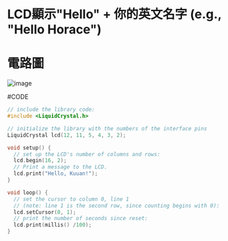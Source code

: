 # LCD顯示"Hello" + 你的英文名字 (e.g., "Hello Horace")

# 電路圖
![image](https://user-images.githubusercontent.com/89329117/137610288-aeb99ef4-c16a-4e86-a0e0-ddd7ff754305.png)

#CODE
````c
// include the library code:
#include <LiquidCrystal.h>

// initialize the library with the numbers of the interface pins
LiquidCrystal lcd(12, 11, 5, 4, 3, 2);

void setup() {
  // set up the LCD's number of columns and rows:
  lcd.begin(16, 2);
  // Print a message to the LCD.
  lcd.print("Hello, Kuuan!");
}

void loop() {
  // set the cursor to column 0, line 1
  // (note: line 1 is the second row, since counting begins with 0):
  lcd.setCursor(0, 1);
  // print the number of seconds since reset:
  lcd.print(millis() /100);
}
````
